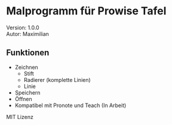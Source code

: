 # Malprogramm für Prowise Tafel
Version: 1.0.0  
Autor: Maximilian

## Funktionen
- Zeichnen
  - Stift
  - Radierer (komplette Linien)
  - Linie
- Speichern
- Öffnen
- Kompatibel mit Pronote und Teach (In Arbeit)

MIT Lizenz
